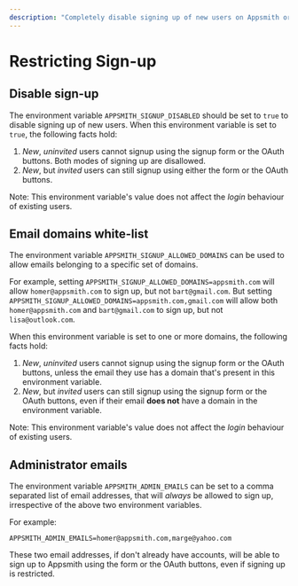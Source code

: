 ```yaml
---
description: "Completely disable signing up of new users on Appsmith or restrict the domains of email address that can be used to sign-up."
---
```


# Restricting Sign-up

## Disable sign-up

The environment variable `APPSMITH_SIGNUP_DISABLED` should be set to `true` to disable signing up of new users. When
this environment variable is set to `true`, the following facts hold:

1. *New*, *uninvited* users cannot signup using the signup form or the OAuth buttons. Both modes of signing up are
   disallowed.
1. *New*, but *invited* users can still signup using either the form or the OAuth buttons.

Note: This environment variable's value does not affect the *login* behaviour of existing users.

## Email domains white-list

The environment variable `APPSMITH_SIGNUP_ALLOWED_DOMAINS` can be used to allow emails belonging to a specific set of
domains.

For example, setting `APPSMITH_SIGNUP_ALLOWED_DOMAINS=appsmith.com` will allow `homer@appsmith.com` to sign up, but not
`bart@gmail.com`. But setting `APPSMITH_SIGNUP_ALLOWED_DOMAINS=appsmith.com,gmail.com` will allow both
`homer@appsmith.com` and `bart@gmail.com` to sign up, but not `lisa@outlook.com`.

When this environment variable is set to one or more domains, the following facts hold:

1. *New*, *uninvited* users cannot signup using the signup form or the OAuth buttons, unless the email they use has a
   domain that's present in this environment variable.
1. *New*, but *invited* users can still signup using the signup form or the OAuth buttons, even if their email **does
   not** have a domain in the environment variable.

Note: This environment variable's value does not affect the *login* behaviour of existing users.

## Administrator emails

The environment variable `APPSMITH_ADMIN_EMAILS` can be set to a comma separated list of email addresses, that will
*always* be allowed to sign up, irrespective of the above two environment variables.

For example:

```
APPSMITH_ADMIN_EMAILS=homer@appsmith.com,marge@yahoo.com
```

These two email addresses, if don't already have accounts, will be able to sign up to Appsmith using the form or the
OAuth buttons, even if signing up is restricted.
